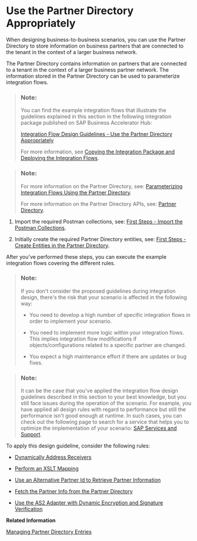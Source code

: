 <!-- loio6e00412aebd549f8b5771c9397c08c5d -->

# Use the Partner Directory Appropriately

When designing business-to-business scenarios, you can use the Partner Directory to store information on business partners that are connected to the tenant in the context of a larger business network.

The Partner Directory contains information on partners that are connected to a tenant in the context of a larger business partner network. The information stored in the Partner Directory can be used to parameterize integration flows.

> ### Note:  
> You can find the example integration flows that illustrate the guidelines explained in this section in the following integration package published on SAP Business Accelerator Hub:
> 
> [Integration Flow Design Guidelines - Use the Partner Directory Appropriately](https://api.sap.com/package/IntegrationFlowDesignGuidelinesPartnerDirectoryGuidelines?section=Overview)
> 
> For more information, see [Copying the Integration Package and Deploying the Integration Flows](copying-the-integration-package-and-deploying-the-integration-flows-2cb1d31.md).

> ### Note:  
> For more information on the Partner Directory, see: [Parameterizing Integration Flows Using the Partner Directory](parameterizing-integration-flows-using-the-partner-directory-b7812a5.md).
> 
> For more information on the Partner Directory APIs, see: [Partner Directory](partner-directory-0fe80dc.md).

1.  Import the required Postman collections, see: [First Steps - Import the Postman Collections](first-steps-import-the-postman-collections-0f4cf38.md).

2.  Initially create the required Partner Directory entities, see: [First Steps - Create Entities in the Partner Directory](first-steps-create-entities-in-the-partner-directory-d32359a.md).


After you've performed these steps, you can execute the example integration flows covering the different rules.

> ### Note:  
> If you don't consider the proposed guidelines during integration design, there's the risk that your scenario is affected in the following way:
> 
> -   You need to develop a high number of specific integration flows in order to implement your scenario.
> 
> -   You need to implement more logic within your integration flows. This implies integration flow modifications if objects/configurations related to a specific partner are changed.
> 
> -   You expect a high maintenance effort if there are updates or bug fixes.

> ### Note:  
> It can be the case that you've applied the integration flow design guidelines described in this section to your best knowledge, but you still face issues during the operation of the scenario. For example, you have applied all design rules with regard to performance but still the performance isn't good enough at runtime. In such cases, you can check out the following page to search for a service that helps you to optimize the implementation of your scenario: [SAP Services and Support](https://www.sap.com/services-support.html).

To apply this design guideline, consider the following rules:

-   [Dynamically Address Receivers](dynamically-address-receivers-dde6b3a.md)

-   [Perform an XSLT Mapping](perform-an-xslt-mapping-c6bf239.md)

-   [Use an Alternative Partner Id to Retrieve Partner Information](use-an-alternative-partner-id-to-retrieve-partner-information-01a784c.md)

-   [Fetch the Partner Info from the Partner Directory](fetch-the-partner-info-from-the-partner-directory-a44a1f9.md)

-   [Use the AS2 Adapter with Dynamic Encryption and Signature Verification](use-the-as2-adapter-with-dynamic-encryption-and-signature-verification-2cd252c.md)


**Related Information**  


[Managing Partner Directory Entries](managing-partner-directory-entries-3d6eee7.md "Manage Partner Directory entries that can be used to parameterize integration flows.")

